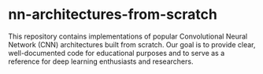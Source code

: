 # nn-architectures-from-scratch
This repository contains implementations of popular Convolutional Neural Network (CNN) architectures built from scratch. Our goal is to provide clear, well-documented code for educational purposes and to serve as a reference for deep learning enthusiasts and researchers.
